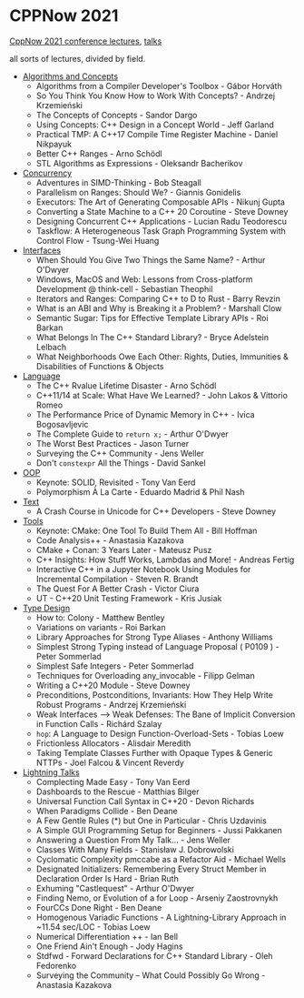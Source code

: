 # CPPNow 2021

[CppNow 2021 conference lectures](https://youtube.com/playlist?list=PL_AKIMJc4roXvFWuYzTL7Xe7j4qukOXPq), [talks](https://cppnow.org/history/2021/talks/)

all sorts of lectures, divided by field.

- [Algorithms and Concepts](Algorithms%20and%20Concepts.md)
  - Algorithms from a Compiler Developer's Toolbox - Gábor Horváth
  - So You Think You Know How to Work With Concepts? - Andrzej Krzemieński
  - The Concepts of Concepts - Sandor Dargo
  - Using Concepts: C++ Design in a Concept World - Jeff Garland
  - Practical TMP: A C++17 Compile Time Register Machine - Daniel Nikpayuk
  - Better C++ Ranges - Arno Schödl
  - STL Algorithms as Expressions - Oleksandr Bacherikov
- [Concurrency](Concurrency.md)
  - Adventures in SIMD-Thinking - Bob Steagall
  - Parallelism on Ranges: Should We? - Giannis Gonidelis
  - Executors: The Art of Generating Composable APIs - Nikunj Gupta
  - Converting a State Machine to a C++ 20 Coroutine - Steve Downey
  - Designing Concurrent C++ Applications - Lucian Radu Teodorescu
  - Taskflow: A Heterogeneous Task Graph Programming System with Control Flow - Tsung-Wei Huang
- [Interfaces](Interfaces.md)
  - When Should You Give Two Things the Same Name? - Arthur O'Dwyer
  - Windows, MacOS and Web: Lessons from Cross-platform Development @ think-cell - Sebastian Theophil
  - Iterators and Ranges: Comparing C++ to D to Rust - Barry Revzin
  - What is an ABI and Why is Breaking it a Problem? - Marshall Clow
  - Semantic Sugar: Tips for Effective Template Library APIs - Roi Barkan
  - What Belongs In The C++ Standard Library? - Bryce Adelstein Lelbach
  - What Neighborhoods Owe Each Other: Rights, Duties, Immunities & Disabilities of Functions & Objects
- [Language](Language.md)
  - The C++ Rvalue Lifetime Disaster - Arno Schödl
  - C++11/14 at Scale: What Have We Learned? - John Lakos & Vittorio Romeo
  - The Performance Price of Dynamic Memory in C++ - Ivica Bogosavljevic
  - The Complete Guide to `return x;` - Arthur O'Dwyer
  - The Worst Best Practices - Jason Turner
  - Surveying the C++ Community - Jens Weller
  - Don't `constexpr` All the Things - David Sankel
- [OOP](OOP.md)
  - Keynote: SOLID, Revisited - Tony Van Eerd
  - Polymorphism À La Carte - Eduardo Madrid & Phil Nash
- [Text](Text.md)
  - A Crash Course in Unicode for C++ Developers - Steve Downey
- [Tools](Tools.md)
  - Keynote: CMake: One Tool To Build Them All - Bill Hoffman
  - Code Analysis++ - Anastasia Kazakova
  - CMake + Conan: 3 Years Later - Mateusz Pusz
  - C++ Insights: How Stuff Works, Lambdas and More! - Andreas Fertig
  - Interactive C++ in a Jupyter Notebook Using Modules for Incremental Compilation - Steven R. Brandt
  - The Quest For A Better Crash - Victor Ciura
  - UT - C++20 Unit Testing Framework - Kris Jusiak
- [Type Design](Type%20Design.md)
  - How to: Colony - Matthew Bentley
  - Variations on variants - Roi Barkan
  - Library Approaches for Strong Type Aliases - Anthony Williams
  - Simplest Strong Typing instead of Language Proposal ( P0109 ) - Peter Sommerlad
  - Simplest Safe Integers - Peter Sommerlad
  - Techniques for Overloading any_invocable - Filipp Gelman
  - Writing a C++20 Module - Steve Downey
  - Preconditions, Postconditions, Invariants: How They Help Write Robust Programs - Andrzej Krzemieński
  - Weak Interfaces --> Weak Defenses: The Bane of Implicit Conversion in Function Calls - Richárd Szalay
  - `hop`: A Language to Design Function-Overload-Sets - Tobias Loew
  - Frictionless Allocators - Alisdair Meredith
  - Taking Template Classes Further with Opaque Types & Generic NTTPs - Joel Falcou & Vincent Reverdy
- [Lightning Talks](Lightning%20Talks.md)
  - Complecting Made Easy - Tony Van Eerd
  - Dashboards to the Rescue - Matthias Bilger
  - Universal Function Call Syntax in C++20 - Devon Richards
  - When Paradigms Collide - Ben Deane
  - A Few Gentle Rules (\*) but One in Particular - Chris Uzdavinis
  - A Simple GUI Programming Setup for Beginners - Jussi Pakkanen
  - Answering a Question From My Talk… - Jens Weller
  - Classes With Many Fields - Stanisław J. Dobrowolski
  - Cyclomatic Complexity pmccabe as a Refactor Aid - Michael Wells
  - Designated Initializers: Remembering Every Struct Member in Declaration Order Is Hard - Brian Ruth
  - Exhuming "Castlequest" - Arthur O'Dwyer
  - Finding Nemo, or Evolution of a for Loop - Arseniy Zaostrovnykh
  - FourCCs Done Right - Ben Deane
  - Homogenous Variadic Functions - A Lightning-Library Approach in ~11.54 sec/LOC - Tobias Loew
  - Numerical Differentiation ++ - Ian Bell
  - One Friend Ain't Enough - Jody Hagins
  - Stdfwd - Forward Declarations for C++ Standard Library - Oleh Fedorenko
  - Surveying the Community – What Could Possibly Go Wrong - Anastasia Kazakova
